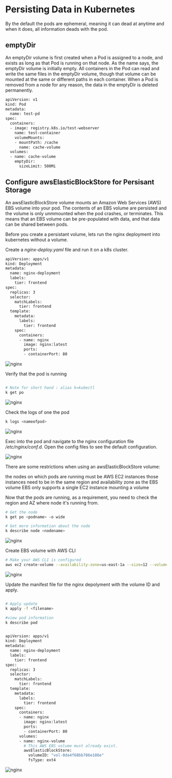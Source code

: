 # Persisting Data in Kubernetes 

By the default the pods are ephemeral, meaning it can dead at anytime and when it does, all information deads with the pod. 

## emptyDir
An emptyDir volume is first created when a Pod is assigned to a node, and exists as long as that Pod is running on that node. As the name says, the emptyDir volume is initially empty. All containers in the Pod can read and write the same files in the emptyDir volume, though that volume can be mounted at the same or different paths in each container. When a Pod is removed from a node for any reason, the data in the emptyDir is deleted permanently.

```bash
apiVersion: v1
kind: Pod
metadata:
  name: test-pd
spec:
  containers:
  - image: registry.k8s.io/test-webserver
    name: test-container
    volumeMounts:
    - mountPath: /cache
      name: cache-volume
  volumes:
  - name: cache-volume
    emptyDir:
      sizeLimit: 500Mi
```
## Configure awsElasticBlockStore for Persisant Storage

An awsElasticBlockStore volume mounts an Amazon Web Services (AWS) EBS volume into your pod. The contents of an EBS volume are persisted and the volume is only unmmounted when the pod crashes, or terminates. This means that an EBS volume can be pre-populated with data, and that data can be shared between pods.

Before you create a persistant volume, lets run the nginx deployment into kubernetes without a volume.

Create a *nginx-deploy.yaml* file and run it on a k8s cluster.

```bash
apiVersion: apps/v1
kind: Deployment
metadata:
  name: nginx-deployment
  labels:
    tier: frontend
spec:
  replicas: 3
  selector:
    matchLabels:
      tier: frontend
  template:
    metadata:
      labels:
        tier: frontend
    spec:
      containers:
      - name: nginx
        image: nginx:latest
        ports:
        - containerPort: 80
```

![nginx](./images/1.png)

Verify that the pod is running

```bash

# Note for short hand : alias k=kubectl
k get po
```

![nginx](./images/2.png)

Check the logs of one the pod

```bash
k logs <nameofpod>
```

![nginx](./images/3.png)

Exec into the pod and navigate to the nginx configuration file */etc/nginx/conf.d*. Open the config files to see the default configuration.

![nginx](./images/4.png)


There are some restrictions when using an awsElasticBlockStore volume:

the nodes on which pods are running must be AWS EC2 instances
those instances need to be in the same region and availability zone as the EBS volume
EBS only supports a single EC2 instance mounting a volume

Now that the pods are running, as a requirement, you need to check the region and AZ where node it's running from.

```bash
# Get the node
k get po <podname> -o wide

# Get more information about the node
k describe node <nodename>
```

![nginx](./images/5.png)

Create EBS volume with AWS CLI

```bash
# Make your AWS CLI is configured
aws ec2 create-volume --availability-zone=us-east-1a --size=12 --volume-type=gp2
```

![nginx](./images/6.png)

Update the manifest file for the nginx depolyment with the volume ID and apply.

```bash

# Apply update
k apply -f <filename>

#view pod information
k describe pod
```

```bash

apiVersion: apps/v1
kind: Deployment
metadata:
  name: nginx-deployment
  labels:
    tier: frontend
spec:
  replicas: 3
  selector:
    matchLabels:
      tier: frontend
  template:
    metadata:
      labels:
        tier: frontend
    spec:
      containers:
      - name: nginx
        image: nginx:latest
        ports:
        - containerPort: 80
      volumes:
      - name: nginx-volume
        # This AWS EBS volume must already exist.
        awsElasticBlockStore:
          volumeID: "vol-0da4f68bb786e186e"
          fsType: ext4
```

![nginx](./images/8.png)